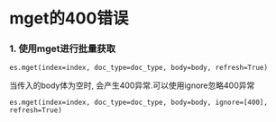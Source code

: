 # mget的400错误

### 1. 使用mget进行批量获取

`es.mget(index=index, doc_type=doc_type, body=body, refresh=True)`

当传入的body体为空时, 会产生400异常.可以使用ignore忽略400异常

`es.mget(index=index, doc_type=doc_type, body=body, ignore=[400], refresh=True)`

